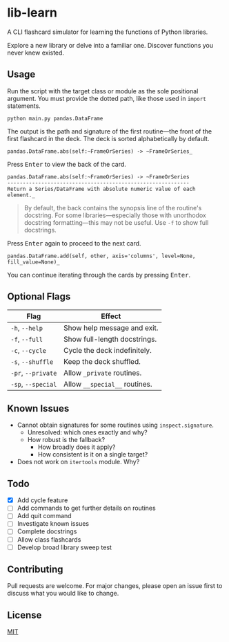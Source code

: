 # lib-learn

A CLI flashcard simulator for learning the functions of Python libraries.

Explore a new library or delve into a familiar one. Discover functions you never knew existed.

## Usage
Run the script with the target class or module as the sole positional argument. You must provide the dotted path, like those used in `import` statements.

```shell
python main.py pandas.DataFrame
```

The output is the path and signature of the first routine&mdash;the front of the first flashcard in the deck. The deck is sorted alphabetically by default.

```
pandas.DataFrame.abs(self:~FrameOrSeries) -> ~FrameOrSeries_
```

Press <kbd>Enter</kbd> to view the back of the card.

```
pandas.DataFrame.abs(self:~FrameOrSeries) -> ~FrameOrSeries
-----------------------------------------------------------
Return a Series/DataFrame with absolute numeric value of each element._
```

>By default, the back contains the synopsis line of the routine's docstring. For some libraries&mdash;especially those with unorthodox docstring formatting&mdash;this may not be useful. Use `-f` to show full docstrings.

Press <kbd>Enter</kbd> again to proceed to the next card.

```
pandas.DataFrame.add(self, other, axis='columns', level=None, fill_value=None)_
```

You can continue iterating through the cards by pressing <kbd>Enter</kbd>.

## Optional Flags

|        Flag         |             Effect             |
| ------------------- | ------------------------------ |
| `-h`, `--help`      | Show help message and exit.    |
| `-f`, `--full`      | Show full-length docstrings.   |
| `-c`, `--cycle`     | Cycle the deck indefinitely.   |
| `-s`, `--shuffle`   | Keep the deck shuffled.        |
| `-pr`, `--private`  | Allow `_private` routines.     |
| `-sp`, `--special`  | Allow `__special__` routines.  |

## Known Issues

- Cannot obtain signatures for some routines using `inspect.signature`.
  - Unresolved: which ones exactly and why?
  - How robust is the fallback?
    - How broadly does it apply?
    - How consistent is it on a single target?
- Does not work on `itertools` module. Why?

## Todo
- [x] Add cycle feature
- [ ] Add commands to get further details on routines
- [ ] Add quit command
- [ ] Investigate known issues
- [ ] Complete docstrings
- [ ] Allow class flashcards
- [ ] Develop broad library sweep test

## Contributing
Pull requests are welcome. For major changes, please open an issue first to discuss what you would like to change.

## License
[MIT](https://choosealicense.com/licenses/mit/)
